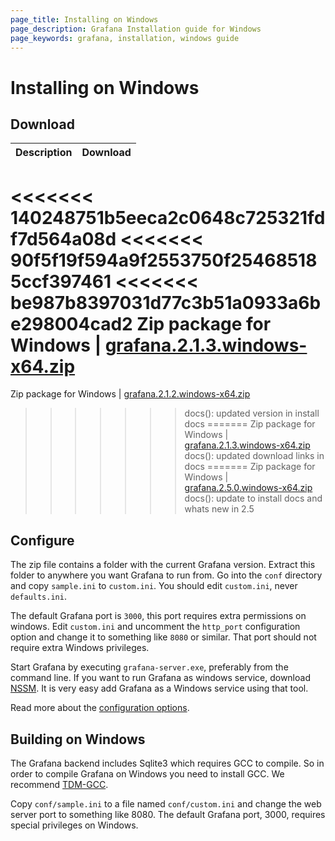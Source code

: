 ```yaml
---
page_title: Installing on Windows
page_description: Grafana Installation guide for Windows
page_keywords: grafana, installation, windows guide
---
```


# Installing on Windows

## Download

Description | Download
------------ | -------------
<<<<<<< 140248751b5eeca2c0648c725321fdf7d564a08d
<<<<<<< 90f5f19f594a9f2553750f254685185ccf397461
<<<<<<< be987b8397031d77c3b51a0933a6be298004cad2
Zip package for Windows | [grafana.2.1.3.windows-x64.zip](https://grafanarel.s3.amazonaws.com/winbuilds/dist/grafana-2.1.3.windows-x64.zip)
=======
Zip package for Windows | [grafana.2.1.2.windows-x64.zip](https://grafanarel.s3.amazonaws.com/winbuilds/dist/grafana-2.1.2.windows-x64.zip)
>>>>>>> docs(): updated version in install docs
=======
Zip package for Windows | [grafana.2.1.3.windows-x64.zip](https://grafanarel.s3.amazonaws.com/winbuilds/dist/grafana-2.1.3.windows-x64.zip)
>>>>>>> docs(): updated download links in docs
=======
Zip package for Windows | [grafana.2.5.0.windows-x64.zip](https://grafanarel.s3.amazonaws.com/winbuilds/dist/grafana-2.5.0.windows-x64.zip)
>>>>>>> docs(): update to install docs and whats new in 2.5

## Configure

The zip file contains a folder with the current Grafana version. Extract
this folder to anywhere you want Grafana to run from.  Go into the
`conf` directory and copy `sample.ini` to `custom.ini`. You should edit
`custom.ini`, never `defaults.ini`.

The default Grafana port is `3000`, this port requires extra permissions
on windows. Edit `custom.ini` and uncomment the `http_port`
configuration option and change it to something like `8080` or similar.
That port should not require extra Windows privileges.

Start Grafana by executing `grafana-server.exe`, preferably from the
command line. If you want to run Grafana as windows service, download
[NSSM](https://nssm.cc/). It is very easy add Grafana as a Windows
service using that tool.

Read more about the [configuration options](/installation/configuration).

## Building on Windows

The Grafana backend includes Sqlite3 which requires GCC to compile. So
in order to compile Grafana on Windows you need to install GCC. We
recommend [TDM-GCC](http://tdm-gcc.tdragon.net/download).

Copy `conf/sample.ini` to a file named `conf/custom.ini` and change the
web server port to something like 8080. The default Grafana port, 3000,
requires special privileges on Windows.
